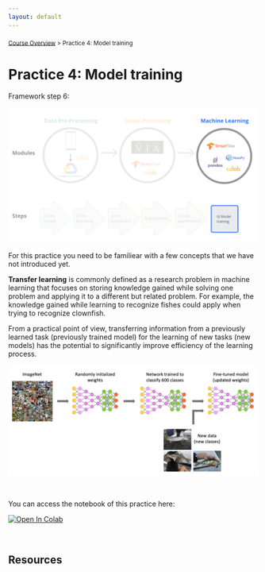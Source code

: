 ```yaml
---
layout: default
---
```


<sub>[Course Overview](index.md) > Practice 4: Model training</sub>


# Practice 4: Model training

Framework step 6:

![framework](./images/framework_step6.png)
<br/>

For this practice you need to be familiear with a few concepts that we have not introduced yet.

**Transfer learning** is commonly defined as a research problem in machine learning that focuses on storing knowledge gained while solving one problem and applying it to a different but related problem. For example, the knowledge gained while learning to recognize fishes could apply when trying to recognize clownfish. 

From a practical point of view, transferring information from a previously learned task (previously trained model) for the learning of new tasks (new models) has the potential to significantly improve efficiency of the learning process.


![transferlearning](./images/transfer_learning.png)
<br/>


<br/>

You can access the notebook of this practice here:

[![Open In Colab](https://colab.research.google.com/assets/colab-badge.svg)](https://colab.research.google.com/drive/1YgIrWWiaex8ObtAbAJOAXlRRGUbElkYj?usp=sharing)

<br/>

## Resources

